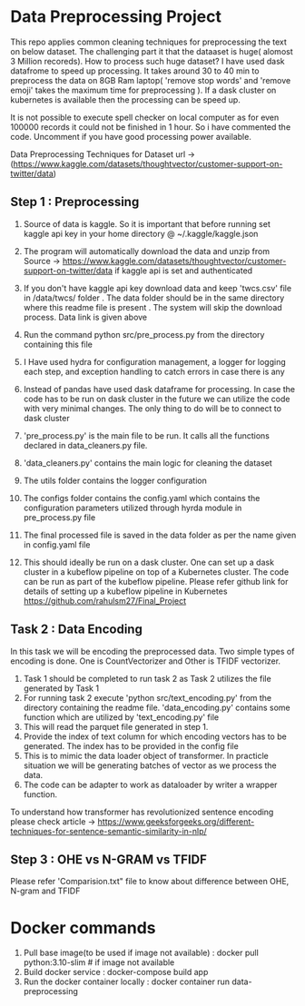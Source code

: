 # Data Preprocessing Project
This repo applies common cleaning techniques for preprocessing the text on below dataset. The challenging part it that the dataaset is huge( alomost 3 Million recoreds). How to process such huge dataset? I have used dask datafrome to speed up processing. It takes around 30 to 40 min to preprocess the data on 8GB Ram laptop( 'remove stop words' and 'remove emoji' takes the maximum time for preprocessing
).  If a dask cluster on kubernetes is available then the processing can be speed up. 

It is not possible to execute spell checker on local computer as for even 100000 records it could not be finished in 1 hour. So i have commented the code. Uncomment if you have good processing power available.

Data Preprocessing Techniques for
Dataset url -> (https://www.kaggle.com/datasets/thoughtvector/customer-support-on-twitter/data)

## Step 1 : Preprocessing

1. Source of data is kaggle. So it is important that before running set kaggle api key in your home directory @ ~/.kaggle/kaggle.json

2. The program will automatically download the data and unzip from Source -> https://www.kaggle.com/datasets/thoughtvector/customer-support-on-twitter/data if kaggle api is set and authenticated

3. If you don't have kaggle api key download data and keep 'twcs.csv' file in /data/twcs/ folder . The data folder should be in the same directory where this readme file is present . The system will skip the download process. Data link is given above

4. Run the command python src/pre_process.py from the directory containing this file

5. I Have used hydra for configuration management, a logger for logging each step, and exception handling to catch errors in case there is any

6. Instead of pandas have used dask dataframe for processing. In case the code has to be run on dask cluster in the future we can utilize the code with very minimal changes. The only thing to do will be to connect to dask cluster



7. 'pre_process.py' is the main file to be run. It calls all the functions declared in data_cleaners.py file.

8. 'data_cleaners.py' contains the main logic for cleaning the dataset

9. The utils folder contains the logger configuration

10. The configs folder contains the config.yaml which contains the configuration parameters utilized through hyrda module in pre_process.py file

11. The final processed file is saved in the data folder as per the name given in config.yaml file

12. This should ideally be run on a dask cluster. One can set up a dask cluster in a kubeflow pipeline on top of a Kubernetes cluster. The code can be run as part of the kubeflow pipeline. Please refer github link for details of setting up a kubeflow pipeline in Kubernetes
https://github.com/rahulsm27/Final_Project

## Task 2 : Data Encoding 


In this task we will be encoding the preprocessed data. Two simple types of encoding is done. One is CountVectorizer and Other is TFIDF vectorizer.

1. Task 1 should be completed to run task 2 as Task 2 utilizes the file generated by Task 1
2. For running task 2 execute 'python src/text_encoding.py' from the directory containing the readme file. 'data_encoding.py' contains some function which are utilized by 'text_encoding.py' file
3. This will read the parquet file generated in step 1.
4. Provide the index of text column for which encoding vectors has to be generated. The index has to be provided in the config file
5. This is to mimic the data loader object of transformer. In practicle situation we will be generating batches of vector as we process the data.
6. The code can be adapter to work as dataloader by writer a wrapper function.


To understand how transformer has revolutionized sentence encoding please check article -> https://www.geeksforgeeks.org/different-techniques-for-sentence-semantic-similarity-in-nlp/


## Step 3 : OHE vs N-GRAM vs TFIDF

Please refer 'Comparision.txt" file to know about difference between OHE, N-gram and TFIDF

# Docker commands
1. Pull base image(to be used if image not available) : docker pull python:3.10-slim # if image not available
2. Build docker service : docker-compose build app
3. Run the docker container locally : docker container run data-preprocessing

